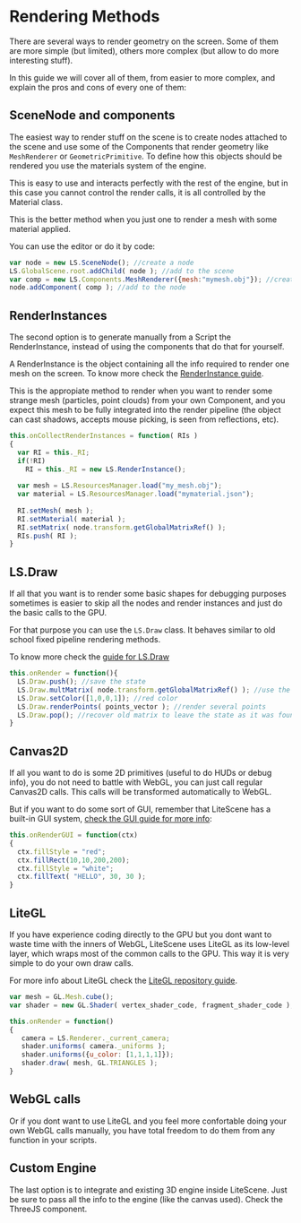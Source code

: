 # Rendering Methods

There are several ways to render geometry on the screen. Some of them are more simple (but limited), 
others more complex (but allow to do more interesting stuff). 

In this guide we will cover all of them, from easier to more complex, and explain the pros and cons of every one of them:

## SceneNode and components

The easiest way to render stuff on the scene is to create nodes attached to the scene and use some of the Components that render geometry like 
```MeshRenderer``` or ```GeometricPrimitive```. To define how this objects should be rendered you use the materials system of the engine.

This is easy to use and interacts perfectly with the rest of the engine, but in this case you cannot control the render calls, it is all controlled by the Material class.

This is the better method when you just one to render a mesh with some material applied.

You can use the editor or do it by code:

```js
var node = new LS.SceneNode(); //create a node
LS.GlobalScene.root.addChild( node ); //add to the scene
var comp = new LS.Components.MeshRenderer({mesh:"mymesh.obj"}); //create a mesh renderer
node.addComponent( comp ); //add to the node
``` 

## RenderInstances

The second option is to generate manually from a Script the RenderInstance, instead of using the components that do that for yourself.

A RenderInstance is the object containing all the info required to render one mesh on the screen. To know more check the [RenderInstance guide](render_pipeline.md#lsrenderinstance).

This is the appropiate method to render when you want to render some strange mesh (particles, point clouds) from your own Component, and you expect this mesh to be fully integrated into the render pipeline (the object can cast shadows, accepts mouse picking, is seen from reflections, etc).

```js
this.onCollectRenderInstances = function( RIs )
{
  var RI = this._RI;
  if(!RI)
    RI = this._RI = new LS.RenderInstance();
  
  var mesh = LS.ResourcesManager.load("my_mesh.obj");
  var material = LS.ResourcesManager.load("mymaterial.json");
  
  RI.setMesh( mesh );
  RI.setMaterial( material );
  RI.setMatrix( node.transform.getGlobalMatrixRef() );
  RIs.push( RI );
}
``` 

## LS.Draw

If all that you want is to render some basic shapes for debugging purposes sometimes is easier to skip all the nodes and render instances and just do the basic calls to the GPU.

For that purpose you can use the ```LS.Draw``` class. It behaves similar to old school fixed pipeline rendering methods.

To know more check the [guide for LS.Draw](draw.md)

```js
this.onRender = function(){
  LS.Draw.push(); //save the state
  LS.Draw.multMatrix( node.transform.getGlobalMatrixRef() ); //use the transform from the node
  LS.Draw.setColor([1,0,0,1]); //red color
  LS.Draw.renderPoints( points_vector ); //render several points
  LS.Draw.pop(); //recover old matrix to leave the state as it was found
}
```

## Canvas2D

If all you want to do is some 2D primitives (useful to do HUDs or debug info), you do not need to battle with WebGL, you can just call regular Canvas2D calls.
This calls will be transformed automatically to WebGL.

But if you want to do some sort of GUI, remember that LiteScene has a built-in GUI system, [check the GUI guide for more info](gui.md):

```js
this.onRenderGUI = function(ctx)
{
  ctx.fillStyle = "red";
  ctx.fillRect(10,10,200,200);
  ctx.fillStyle = "white";
  ctx.fillText( "HELLO", 30, 30 );
}
```

## LiteGL

If you have experience coding directly to the GPU but you dont want to waste time with the inners of WebGL, LiteScene uses LiteGL as its low-level layer, which wraps most of the common calls to the GPU. This way it is very simple to do your own draw calls.

For more info about LiteGL check the [LiteGL repository guide](https://github.com/jagenjo/litegl.js/tree/master/guides).

```js
var mesh = GL.Mesh.cube();
var shader = new GL.Shader( vertex_shader_code, fragment_shader_code );

this.onRender = function()
{
   camera = LS.Renderer._current_camera;
   shader.uniforms( camera._uniforms );
   shader.uniforms({u_color: [1,1,1,1]});
   shader.draw( mesh, GL.TRIANGLES );
}
```

## WebGL calls

Or if you dont want to use LiteGL and you feel more confortable doing your own WebGL calls manually, you have total freedom to do them from any function in your scripts.

## Custom Engine

The last option is to integrate and existing 3D engine inside LiteScene. Just be sure to pass all the info to the engine (like the canvas used). Check the ThreeJS component.


